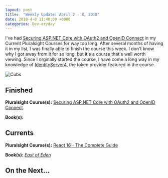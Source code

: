 ```yaml
---
layout: post
title:  "Weekly Update: April 2 - 8, 2018"
date: 2018-4-8 11:40:00 +0000
categories: Dev-eryday
---
```


I've had  [Securing ASP.NET Core with OAuth2 and OpenID Connect][secure] in my Current Pluralsight Courses for way too long. After several months of having it in my list, I was finally able to finish the course this week. I don't know why I got away from it for so long, but it's a course that's well worth viewing. Since I orginally started the course, I have come a long way in my knowledge of [IdentityServer4][is4], the token provider featured in the course.

![Cubs](https://farm1.staticflickr.com/885/40432510274_2046abe187.jpg)



## Finished

**Pluralsight Course(s):**  [Securing ASP.NET Core with OAuth2 and OpenID Connect][secure] 

**Book(s):** 

## Currents

**Pluralsight Course(s):** [React 16 - The Complete Guide][re]

**Book(s):** *[East of Eden][eden]*

## On the Next...


[eden]: https://www.amazon.com/East-Penguin-Twentieth-Century-Classics/dp/0140186395/
[re]: https://www.udemy.com/react-the-complete-guide-incl-redux/
[core]: https://app.pluralsight.com/library/courses/aspdotnetcore-implementing-securing-api/table-of-contents
[secure]: https://app.pluralsight.com/library/courses/asp-dotnet-core-oauth2-openid-connect-securing/table-of-contents
[core2]: https://app.pluralsight.com/library/courses/asp-dot-net-core-oauth/table-of-contents
[act]: https://www.manning.com/books/asp-dot-net-core-in-action
[msdn]: https://docs.microsoft.com/en-us/aspnet/core/
[coredi]: https://docs.microsoft.com/en-us/aspnet/core/fundamentals/dependency-injection#using-framework-provided-services
[es6]: https://app.pluralsight.com/library/courses/es6-the-right-parts/table-of-contents
[awe]: https://github.com/thangchung/awesome-dotnet-core
[is4]: http://docs.identityserver.io/en/release/